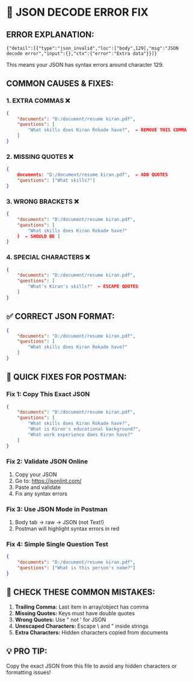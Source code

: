 # 🚨 JSON DECODE ERROR FIX

## ERROR EXPLANATION:
`{"detail":[{"type":"json_invalid","loc":["body",129],"msg":"JSON decode error","input":{},"ctx":{"error":"Extra data"}}]}`

This means your JSON has syntax errors around character 129.

## COMMON CAUSES & FIXES:

### 1. EXTRA COMMAS ❌
```json
{
    "documents": "D:/document/resume kiran.pdf",
    "questions": [
        "What skills does Kiran Rokade have?",  ← REMOVE THIS COMMA
    ]
}
```

### 2. MISSING QUOTES ❌
```json
{
    documents: "D:/document/resume kiran.pdf",  ← ADD QUOTES
    "questions": ["What skills?"]
}
```

### 3. WRONG BRACKETS ❌
```json
{
    "documents": "D:/document/resume kiran.pdf",
    "questions": [
        "What skills does Kiran Rokade have?"
    }  ← SHOULD BE ]
}
```

### 4. SPECIAL CHARACTERS ❌
```json
{
    "documents": "D:/document/resume kiran.pdf",
    "questions": [
        "What's Kiran's skills?"  ← ESCAPE QUOTES
    ]
}
```

## ✅ CORRECT JSON FORMAT:
```json
{
    "documents": "D:/document/resume kiran.pdf",
    "questions": [
        "What skills does Kiran Rokade have?"
    ]
}
```

## 🔧 QUICK FIXES FOR POSTMAN:

### Fix 1: Copy This Exact JSON
```json
{
    "documents": "D:/document/resume kiran.pdf",
    "questions": [
        "What skills does Kiran Rokade have?",
        "What is Kiran's educational background?",
        "What work experience does Kiran have?"
    ]
}
```

### Fix 2: Validate JSON Online
1. Copy your JSON
2. Go to: https://jsonlint.com/
3. Paste and validate
4. Fix any syntax errors

### Fix 3: Use JSON Mode in Postman
1. Body tab → raw → JSON (not Text!)
2. Postman will highlight syntax errors in red

### Fix 4: Simple Single Question Test
```json
{
    "documents": "D:/document/resume kiran.pdf",
    "questions": ["What is this person's name?"]
}
```

## 🚨 CHECK THESE COMMON MISTAKES:

1. **Trailing Comma:** Last item in array/object has comma
2. **Missing Quotes:** Keys must have double quotes
3. **Wrong Quotes:** Use " not ' for JSON
4. **Unescaped Characters:** Escape \ and " inside strings
5. **Extra Characters:** Hidden characters copied from documents

## 💡 PRO TIP:
Copy the exact JSON from this file to avoid any hidden characters or formatting issues!
